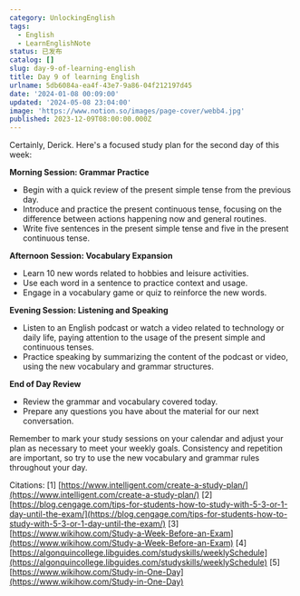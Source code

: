 ```yaml
---
category: UnlockingEnglish
tags:
  - English
  - LearnEnglishNote
status: 已发布
catalog: []
slug: day-9-of-learning-english
title: Day 9 of learning English
urlname: 5db6084a-ea4f-43e7-9a86-04f212197d45
date: '2024-01-08 00:09:00'
updated: '2024-05-08 23:04:00'
image: 'https://www.notion.so/images/page-cover/webb4.jpg'
published: 2023-12-09T08:00:00.000Z
---
```


Certainly, Derick. Here's a focused study plan for the second day of this week:


**Morning Session: Grammar Practice**

- Begin with a quick review of the present simple tense from the previous day.
- Introduce and practice the present continuous tense, focusing on the difference between actions happening now and general routines.
- Write five sentences in the present simple tense and five in the present continuous tense.

**Afternoon Session: Vocabulary Expansion**

- Learn 10 new words related to hobbies and leisure activities.
- Use each word in a sentence to practice context and usage.
- Engage in a vocabulary game or quiz to reinforce the new words.

**Evening Session: Listening and Speaking**

- Listen to an English podcast or watch a video related to technology or daily life, paying attention to the usage of the present simple and continuous tenses.
- Practice speaking by summarizing the content of the podcast or video, using the new vocabulary and grammar structures.

**End of Day Review**

- Review the grammar and vocabulary covered today.
- Prepare any questions you have about the material for our next conversation.

Remember to mark your study sessions on your calendar and adjust your plan as necessary to meet your weekly goals. Consistency and repetition are important, so try to use the new vocabulary and grammar rules throughout your day.


Citations:
[1] [https://www.intelligent.com/create-a-study-plan/](https://www.intelligent.com/create-a-study-plan/)
[2] [https://blog.cengage.com/tips-for-students-how-to-study-with-5-3-or-1-day-until-the-exam/](https://blog.cengage.com/tips-for-students-how-to-study-with-5-3-or-1-day-until-the-exam/)
[3] [https://www.wikihow.com/Study-a-Week-Before-an-Exam](https://www.wikihow.com/Study-a-Week-Before-an-Exam)
[4] [https://algonquincollege.libguides.com/studyskills/weeklySchedule](https://algonquincollege.libguides.com/studyskills/weeklySchedule)
[5] [https://www.wikihow.com/Study-in-One-Day](https://www.wikihow.com/Study-in-One-Day)

